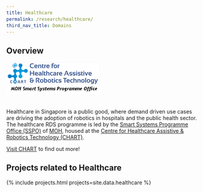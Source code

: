 ```yaml
---
title: Healthcare
permalink: /research/healthcare/
third_nav_title: Domains
---
```

## Overview  
<img style="max-width:50%;margin-bottom:20px;" src="/images/partners/SSPO.png">

Healthcare in Singapore is a public good, where demand driven use cases are driving the adoption of robotics in hospitals and the public health sector. The healthcare RDS programme is led by the [Smart Systems Programme Office (SSPO)](/who-we-are/abbreviations/#sspo) of [MOH](/who-we-are/abbreviations/#moh), housed at the [Centre for Healthcare Assistive & Robotics Technology (CHART)](/who-we-are/abbreviations/#chart).

[Visit CHART](https://www.cgh.com.sg/chart) to find out more!

## Projects related to Healthcare

{% include projects.html projects=site.data.healthcare %}